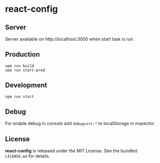 # react-config

## Server
Server available on http://localhost:3000 when start task is run.

## Production
```
npm run build
npm run start-prod
```

## Development
```
npm run start
```

## Debug
For enable debug in console add `debug=src:*` to localStorage in inspector.

## License
**react-config** is released under the MIT License. See the bundled `LICENSE.md` for details.
